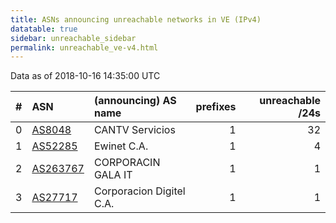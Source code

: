 ```yaml
---
title: ASNs announcing unreachable networks in VE (IPv4)
datatable: true
sidebar: unreachable_sidebar
permalink: unreachable_ve-v4.html
---
```


Data as of 2018-10-16 14:35:00 UTC


<div class="datatable-begin"></div>

|   # | ASN                                      | (announcing) AS name     |   prefixes |   unreachable /24s |
|----:|:-----------------------------------------|:-------------------------|-----------:|-------------------:|
|   0 | [AS8048](unreachable_AS8048-v4.html)     | CANTV Servicios          |          1 |                 32 |
|   1 | [AS52285](unreachable_AS52285-v4.html)   | Ewinet C.A.              |          1 |                  4 |
|   2 | [AS263767](unreachable_AS263767-v4.html) | CORPORACIN GALA IT       |          1 |                  1 |
|   3 | [AS27717](unreachable_AS27717-v4.html)   | Corporacion Digitel C.A. |          1 |                  1 |

<div class="datatable-end"></div>